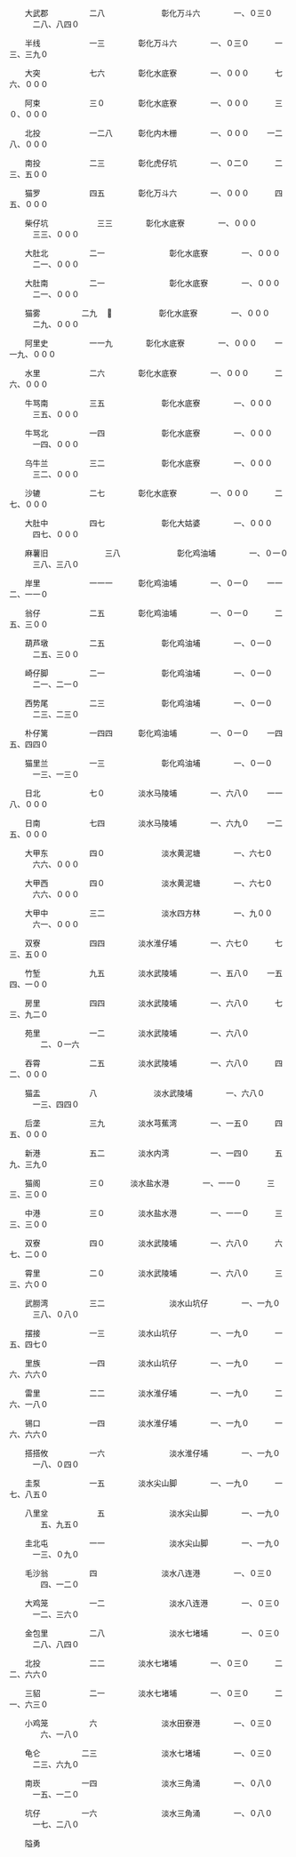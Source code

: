 <!-- { "loadSidebar": true } -->
　　大武郡 　　　　　二八 　　　　　　　彰化万斗六 　　　　一、０三０ 　　　二八、八四０

　　半线 　　　　　　一三 　　　　彰化万斗六 　　　　一、０三０ 　　　一三、三九０

　　大突 　　　　　　七六 　　　　彰化水底寮 　　　　一、０００ 　　　七六、０００

　　阿束 　　　　　　三０ 　　　　彰化水底寮 　　　　一、０００ 　　　三０、０００

　　北投 　　　　　　一二八 　　　彰化内木栅 　　　　一、０００ 　　一二八、０００

　　南投 　　　　　　二三 　　　　彰化虎仔坑 　　　　一、０二０ 　　　二三、五００

　　猫罗 　　　　　　四五 　　　　彰化万斗六 　　　　一、０００ 　　　四五、０００

　　柴仔坑 　　　　　　三三 　　　　彰化水底寮 　　　　一、０００ 　　　三三、０００

　　大肚北 　　　　　二一 　　　　　　　　彰化水底寮 　　　　一、０００ 　　　二一、０００

　　大肚南 　　　　　二一 　　　　　　　　彰化水底寮 　　　　一、０００ 　　　二一、０００

　　猫雾 　　　　　二九 　　　　　　　彰化水底寮 　　　　一、０００ 　　　二九、０００

　　阿里史 　　　　　一一九 　　　　彰化水底寮 　　　　一、０００ 　　一一九、０００

　　水里 　　　　　　二六 　　　　彰化水底寮 　　　　一、０００ 　　　二六、０００

　　牛骂南 　　　　　三五 　　　　　　　彰化水底寮 　　　　一、０００ 　　　三五、０００

　　牛骂北 　　　　　一四 　　　　　　　彰化水底寮 　　　　一、０００ 　　　一四、０００

　　乌牛兰 　　　　　三二 　　　　　　　彰化水底寮 　　　　一、０００ 　　　三二、０００

　　沙辘 　　　　　　二七 　　　　彰化水底寮 　　　　一、０００ 　　　二七、０００

　　大肚中 　　　　　四七 　　　　　　　彰化大姑婆 　　　　一、０００ 　　　四七、０００

　　麻薯旧　　 　　　　　三八 　　　　　　　彰化鸡油埔 　　　　一、０一０ 　　　三八、三八０

　　岸里 　　　　　　一一一 　　　彰化鸡油埔 　　　　一、０一０ 　　一一二、一一０

　　翁仔 　　　　　　二五 　　　　彰化鸡油埔 　　　　一、０一０ 　　　二五、三００

　　葫芦墩 　　　　　二五 　　　　　　　彰化鸡油埔 　　　　一、０一０ 　　　二五、三００

　　崎仔脚 　　　　　二一 　　　　　　　彰化鸡油埔 　　　　一、０一０ 　　　二一、二一０

　　西势尾 　　　　　二三 　　　　　　　彰化鸡油埔 　　　　一、０一０ 　　　二三、二三０

　　朴仔篱 　　　　　一四四 　　　彰化鸡油埔 　　　　一、０一０ 　　一四五、四四０

　　猫里兰 　　　　　一三 　　　　　　　彰化鸡油埔 　　　　一、０一０ 　　　一三、一三０

　　日北 　　　　　　七０ 　　　　淡水马陵埔 　　　　一、六八０ 　　一一八、０００

　　日南 　　　　　　七四 　　　　淡水马陵埔 　　　　一、六九０ 　　一二五、０００

　　大甲东 　　　　　四０ 　　　　　　　淡水黄泥塘 　　　　一、六七０ 　　　六六、０００

　　大甲西 　　　　　四０ 　　　　　　　淡水黄泥塘 　　　　一、六七０ 　　　六六、０００

　　大甲中 　　　　　三二 　　　　　　　淡水四方林 　　　　一、九００ 　　　六一、０００

　　双寮 　　　　　　四四 　　　　淡水淮仔埔 　　　　一、六七０ 　　　七三、五００

　　竹堑 　　　　　　九五 　　　　淡水武陵埔 　　　　一、五八０ 　　一五四、一００

　　房里 　　　　　　四四 　　　　淡水武陵埔 　　　　一、六八０ 　　　七三、九二０

　　苑里 　　　　　　一二 　　　　淡水武陵埔 　　　　一、六八０ 　　　　二、０一六

　　吞霄 　　　　　　二五 　　　　淡水武陵埔 　　　　一、六八０ 　　　四二、０００

　　猫盂 　　　　　　八 　　　　　　　淡水武陵埔 　　　　一、六八０ 　　　一三、四四０

　　后垄 　　　　　　三九 　　　　淡水芎蕉湾 　　　　一、一五０ 　　　四五、０００

　　新港 　　　　　　五二 　　　　淡水内湾 　　　　　一、一四０ 　　　五九、三九０

　　猫阁 　　　　　　三０ 　　　淡水盐水港 　　　　一、一一０ 　　　三三、三００

　　中港 　　　　　　三０ 　　　　淡水盐水港 　　　　一、一一０ 　　　三三、三００

　　双寮 　　　　　　四０ 　　　　淡水武陵埔 　　　　一、六八０ 　　　六七、二００

　　霄里 　　　　　　二０ 　　　　淡水武陵埔 　　　　一、六八０ 　　　三三、六００

　　武朥湾 　　　　　三二 　　　　　　　　淡水山坑仔 　　　　一、一九０ 　　　三八、０八０

　　摆接 　　　　　　一三 　　　　淡水山坑仔 　　　　一、一九０ 　　　一五、四七０

　　里族 　　　　　　一四 　　　　淡水山坑仔 　　　　一、一九０ 　　　一六、六六０

　　雷里 　　　　　　二二 　　　　淡水淮仔埔 　　　　一、一九０ 　　　二六、一八０

　　锡口 　　　　　　一四 　　　　淡水淮仔埔 　　　　一、一九０ 　　　一六、六六０

　　搭搭攸 　　　　　一六 　　　　　　　　淡水淮仔埔 　　　　一、一九０ 　　　一八、０四０

　　圭泵 　　　　　　一五 　　　　淡水尖山脚 　　　　一、一九０ 　　　一七、八五０

　　八里坌 　　　　　　五 　　　　　　　　淡水尖山脚 　　　　一、一九０ 　　　　五、九五０

　　圭北屯 　　　　　一一 　　　　　　　　淡水尖山脚 　　　　一、一九０ 　　　一三、０九０

　　毛沙翁 　　　　　四 　　　　　　　　淡水八连港 　　　　一、０三０ 　　　　四、一二０

　　大鸡笼 　　　　　一二 　　　　　　　　淡水八连港 　　　　一、０三０ 　　　一二、三六０

　　金包里 　　　　　二八 　　　　　　　　淡水七堵埔 　　　　一、０三０ 　　　二八、八四０

　　北投 　　　　　　二二 　　　　淡水七堵埔 　　　　一、０三０ 　　　二二、六六０

　　三貂 　　　　　　二一 　　　　淡水七堵埔 　　　　一、０三０ 　　　二一、六三０

　　小鸡笼 　　　　　六 　　　　　　　　淡水田寮港 　　　　一、０三０ 　　　　六、一八０

　　龟仑 　　　　　二三 　　　　　　　　淡水七堵埔 　　　　一、０三０ 　　　二三、六九０

　　南崁 　　　　　一四 　　　　　　　　淡水三角涌 　　　　一、０八０ 　　　一五、一二０

　　坑仔 　　　　　一六 　　　　　　　　淡水三角涌 　　　　一、０八０ 　　　一七、二八０

　　隘勇

